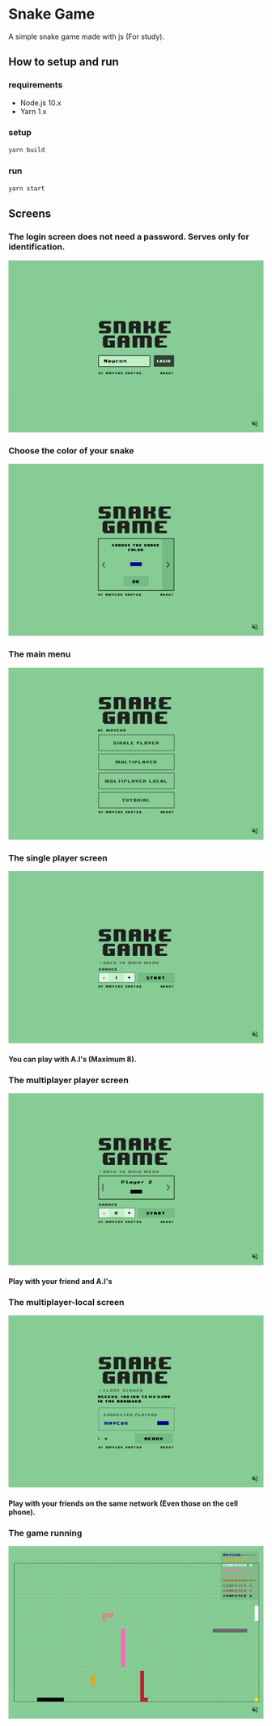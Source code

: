 # Snake Game

A simple snake game made with js (For study).

## How to setup and run

### requirements

- Node.js 10.x
- Yarn 1.x

### setup

```sh
yarn build
```


### run

```sh
yarn start
```

## Screens

### The login screen does not need a password. Serves only for identification.
![Login screen](screens/login.jpg)

### Choose the color of your snake
![Choose color](screens/choose-color.jpg)

### The main menu
![Main menu](screens/main-menu.jpg)

### The single player screen
![Single player](screens/single-player.jpg)
#### You can play with A.I's (Maximum 8).

### The multiplayer player screen
![Multiplayer](screens/multiplayer.jpg)
#### Play with your friend and A.I's

### The multiplayer-local screen
![Multiplayer-local](screens/multiplayer-local.jpg)
#### Play with your friends on the same network (Even those on the cell phone).

### The game running
![In game](screens/game-running.jpg)